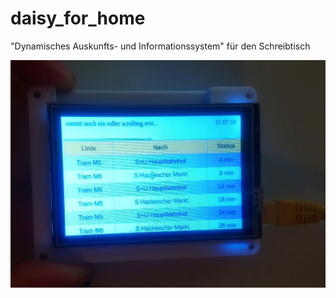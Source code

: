 # daisy_for_home
"Dynamisches Auskunfts- und Informationssystem" für den Schreibtisch

![showcase](img.jpg)
